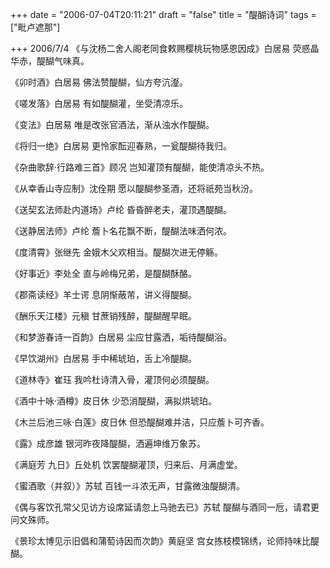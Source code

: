 +++
date = "2006-07-04T20:11:21"
draft = "false"
title = "醍醐诗词"
tags = ["毗卢遮那"]

+++
2006/7/4 
《与沈杨二舍人阁老同食敕赐樱桃玩物感恩因成》白居易
荧惑晶华赤，醍醐气味真。
 
《卯时酒》白居易
佛法赞醍醐，仙方夸沆瀣。
 
《嗟发落》白居易
有如醍醐灌，坐受清凉乐。
 
《变法》白居易
唯是改张官酒法，渐从浊水作醍醐。
 
《将归一绝》白居易
更怜家酝迎春熟，一瓮醍醐待我归。
 
《杂曲歌辞·行路难三首》顾况
岂知灌顶有醍醐，能使清凉头不热。
 
《从幸香山寺应制》沈佺期
愿以醍醐参圣酒，还将祇苑当秋汾。
 
《送契玄法师赴内道场》卢纶
昏昏醉老夫，灌顶遇醍醐。
 
《送静居法师》卢纶
薝卜名花飘不断，醍醐法味洒何浓。
 
《度清霄》张继先
金娥木父欢相当。醍醐次进无停觞。
 
《好事近》李处全
直与岭梅兄弟，是醍醐酥酪。
 
《郡斋读经》羊士谔
息阴惭蔽芾，讲义得醍醐。
 
《酬乐天江楼》元稹
甘蔗销残醉，醍醐醒早眠。
 
《和梦游春诗一百韵》白居易
尘应甘露洒，垢待醍醐浴。
 
《早饮湖州》白居易
手中稀琥珀，舌上冷醍醐。
 
《道林寺》崔珏
我吟杜诗清入骨，灌顶何必须醍醐。
 
《酒中十咏·酒樽》皮日休
少恐消醍醐，满拟烘琥珀。
 
《木兰后池三咏·白莲》皮日休
但恐醍醐难并洁，只应薝卜可齐香。
 
《露》成彦雄
银河昨夜降醍醐，洒遍坤维万象苏。
 
《满庭芳 九日》丘处机
饮罢醍醐灌顶，归来后、月满虚堂。
 
《蜜酒歌（并叙）》苏轼
百钱一斗浓无声，甘露微浊醍醐清。
 
《偶与客饮孔常父见访方设席延请忽上马驰去已》苏轼
醍醐与酒同一卮，请君更问文殊师。
 
《景珍太博见示旧倡和蒲萄诗因而次韵》黄庭坚
宫女拣枝模锦绣，论师持味比醍醐。